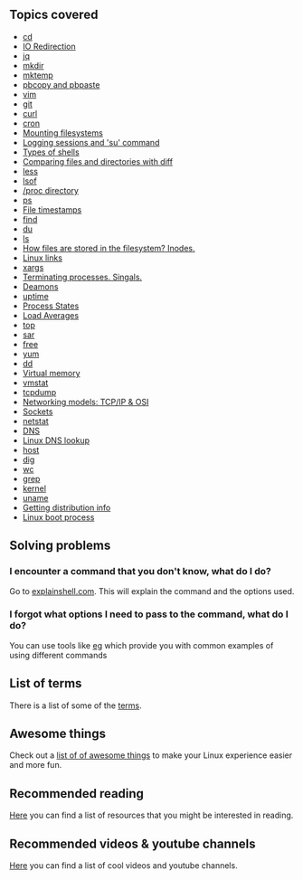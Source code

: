 ## Topics covered

* [cd](docs/cd.md)
* [IO Redirection](docs/io-redirection.md)
* [jq](docs/jq.md)
* [mkdir](docs/mkdir.md)
* [mktemp](docs/mktemp.md)
* [pbcopy and pbpaste](docs/pbcopy-pbpaste.md)
* [vim](docs/vim.md)
* [git](docs/git.md)
* [curl](docs/curl.md)
* [cron](docs/cron.md)
* [Mounting filesystems](docs/mount.md)
* [Logging sessions and 'su' command](docs/su.md)
* [Types of shells](docs/shells.md)
* [Comparing files and directories with diff](docs/diff.md)
* [less](docs/less.md)
* [lsof](docs/lsof.md)
* [/proc directory](docs/proc-directory.md)
* [ps](docs/ps.md)
* [File timestamps](docs/file-timestamps.md)
* [find](docs/find.md)
* [du](docs/du.md)
* [ls](docs/ls.md)
* [How files are stored in the filesystem? Inodes.](docs/inode.md)
* [Linux links](docs/links.md)
* [xargs](docs/xargs.md)
* [Terminating processes. Singals.](docs/kill.md)
* [Deamons](docs/deamons.md)
* [uptime](docs/uptime.md)
* [Process States](docs/process-states.md)
* [Load Averages](docs/load-averages.md)
* [top](docs/top.md)
* [sar](docs/sar.md)
* [free](docs/free.md)
* [yum](docs/yum.md)
* [dd](docs/dd.md)
* [Virtual memory](docs/virtual-memory.md)
* [vmstat](docs/vmstat.md)
* [tcpdump](docs/tcpdump.md)
* [Networking models: TCP/IP & OSI](docs/networking-models.md)
* [Sockets](docs/sockets.md)
* [netstat](docs/netstat.md)
* [DNS](docs/dns.md)
* [Linux DNS lookup](docs/dns-lookup-on-linux.md)
* [host](docs/host.md)
* [dig](docs/dig.md)
* [wc](docs/wc.md)
* [grep](docs/grep.md)
* [kernel](docs/kernel.md)
* [uname](docs/uname.md)
* [Getting distribution info](docs/distro-info.md)
* [Linux boot process](docs/boot-process.md)

## Solving problems

### I encounter a command that you don't know, what do I do?

Go to [explainshell.com](https://explainshell.com/). This will explain the command and the options used.

### I forgot what options I need to pass to the command, what do I do?

You can use tools like [eg](https://github.com/srsudar/eg) which provide you with common examples of using different commands

## List of terms

There is a list of some of the [terms](docs/terms.md).

## Awesome things

Check out a [list of of awesome things](docs/awesome-things.md) to make your Linux experience easier and more fun.

## Recommended reading

[Here](docs/recommended-reading.md) you can find a list of resources that you might be interested in reading.

## Recommended videos & youtube channels

[Here](docs/videos.md) you can find a list of cool videos and youtube channels.
